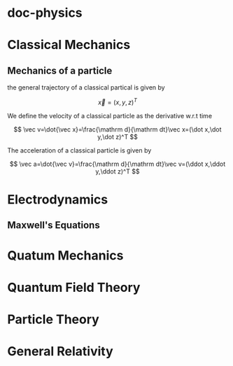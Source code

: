 # doc-physics

# Classical Mechanics

## Mechanics of a particle

the general trajectory of a classical partical is given by

$$
\vec x=(x,y,z)^T
$$

We define the velocity of a classical particle as the derivative w.r.t time

$$
\vec v=\dot{\vec x}=\frac{\mathrm d}{\mathrm dt}\vec x=(\dot x,\dot y,\dot z)^T
$$

The acceleration of a classical particle is given by

$$
\vec a=\dot{\vec v}=\frac{\mathrm d}{\mathrm dt}\vec v=(\ddot x,\ddot y,\ddot z)^T
$$

# Electrodynamics

## Maxwell's Equations

# Quatum Mechanics

# Quantum Field Theory

# Particle Theory

# General Relativity

